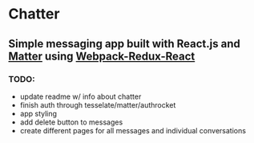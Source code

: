 # **Chatter**
## Simple messaging app built with React.js and [Matter](https://github.com/KyperTech/matter) using [Webpack-Redux-React](https://github.com/KyperTech/webpack-redux-react-starter)


### **TODO:**

* update readme w/ info about chatter
* finish auth through tesselate/matter/authrocket
* app styling
* add delete button to messages
* create different pages for all messages and individual conversations
